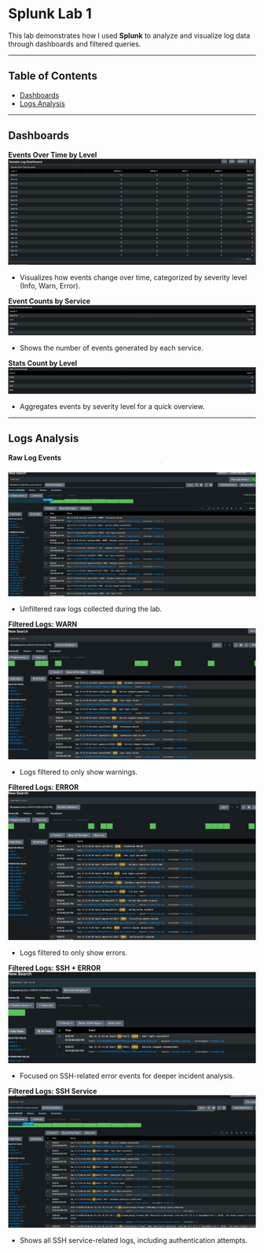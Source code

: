 # Splunk Lab 1

This lab demonstrates how I used **Splunk** to analyze and visualize log data through dashboards and filtered queries.  

---

## Table of Contents
- [Dashboards](#dashboards)
- [Logs Analysis](#logs-analysis)

---

## Dashboards

**Events Over Time by Level**  
![Events Over Time by Level](images/db-events-over-time-by-level.png)  
- Visualizes how events change over time, categorized by severity level (Info, Warn, Error).

**Event Counts by Service**  
![Event Counts by Service](images/events-counts-by-service.png)  
- Shows the number of events generated by each service.

**Stats Count by Level**  
![Stats Count by Level](images/stats-count-by-level.png)  
- Aggregates events by severity level for a quick overview.

---

## Logs Analysis

**Raw Log Events**  
![Raw Log Events](images/raw-log-events.png)  
- Unfiltered raw logs collected during the lab.

**Filtered Logs: WARN**  
![Filtered Logs: WARN](images/filtered-logs-warn.png)  
- Logs filtered to only show warnings.

**Filtered Logs: ERROR**  
![Filtered Logs: ERROR](images/filtered-logs-error.png)  
- Logs filtered to only show errors.

**Filtered Logs: SSH + ERROR**  
![Filtered Logs: SSH + ERROR](images/filtered-logs-ssh-error.png)  
- Focused on SSH-related error events for deeper incident analysis.

**Filtered Logs: SSH Service**  
![Filtered Logs: SSH Service](images/filtered-logs-ssh-service.png)  
- Shows all SSH service-related logs, including authentication attempts.
